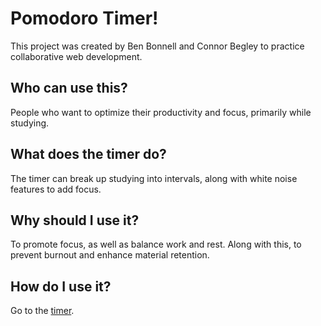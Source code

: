 # Pomodoro Timer!

This project was created by Ben Bonnell and Connor Begley to practice collaborative web development. 

## Who can use this?

People who want to optimize their productivity and focus, primarily while studying.

## What does the timer do?

The timer can break up studying into intervals, along with white noise features to add focus.

## Why should I use it?

To promote focus, as well as balance work and rest. Along with this, to prevent burnout and enhance material retention.

## How do I use it?

Go to the [timer](https://begleycm.github.io/cat-pomodoro/).
